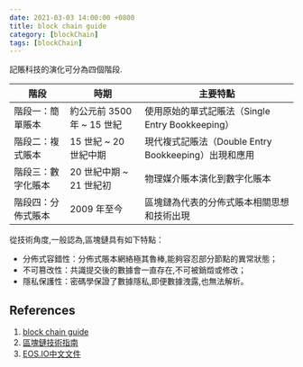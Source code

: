 ```yaml
---
date: 2021-03-03 14:00:00 +0800
title: block chain guide
category: [blockChain]
tags: [blockChain]
---
```


記賬科技的演化可分為四個階段.

<!--more-->

|階段|時期|主要特點|
|---|---|---|
|階段一：簡單賬本|約公元前 3500 年 ~ 15 世紀|使用原始的單式記賬法（Single Entry Bookkeeping）|
|階段二：複式賬本|15 世紀 ~ 20 世紀中期|現代複式記賬法（Double Entry Bookkeeping）出現和應用|
|階段三：數字化賬本|20 世紀中期 ~ 21 世紀初|物理媒介賬本演化到數字化賬本|
|階段四：分佈式賬本|2009 年至今|區塊鏈為代表的分佈式賬本相關思想和技術出現|

從技術角度,一般認為,區塊鏈具有如下特點：

* 分佈式容錯性：分佈式賬本網絡極其魯棒,能夠容忍部分節點的異常狀態；
* 不可篡改性：共識提交後的數據會一直存在,不可被銷燬或修改；
* 隱私保護性：密碼學保證了數據隱私,即便數據洩露,也無法解析。

## References

1. [block chain guide](https://github.com/yeasy/blockchain_guide)
2. [區塊鏈技術指南](https://poweichen.gitbook.io/blockchain-guide-zh)
3. [EOS.IO中文文件](https://eos.readthedocs.io/zh_CN/latest/)